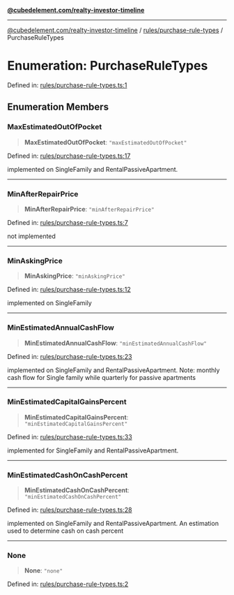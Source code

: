 [**@cubedelement.com/realty-investor-timeline**](../../../index.md)

---

[@cubedelement.com/realty-investor-timeline](../../../modules.md) / [rules/purchase-rule-types](../index.md) / PurchaseRuleTypes

# Enumeration: PurchaseRuleTypes

Defined in: [rules/purchase-rule-types.ts:1](https://github.com/kvernon/realty-investor-timeline/blob/806c805529d356deb12c125749ddea89a26850dd/src/rules/purchase-rule-types.ts#L1)

## Enumeration Members

### MaxEstimatedOutOfPocket

> **MaxEstimatedOutOfPocket**: `"maxEstimatedOutOfPocket"`

Defined in: [rules/purchase-rule-types.ts:17](https://github.com/kvernon/realty-investor-timeline/blob/806c805529d356deb12c125749ddea89a26850dd/src/rules/purchase-rule-types.ts#L17)

implemented on SingleFamily and RentalPassiveApartment.

---

### MinAfterRepairPrice

> **MinAfterRepairPrice**: `"minAfterRepairPrice"`

Defined in: [rules/purchase-rule-types.ts:7](https://github.com/kvernon/realty-investor-timeline/blob/806c805529d356deb12c125749ddea89a26850dd/src/rules/purchase-rule-types.ts#L7)

not implemented

---

### MinAskingPrice

> **MinAskingPrice**: `"minAskingPrice"`

Defined in: [rules/purchase-rule-types.ts:12](https://github.com/kvernon/realty-investor-timeline/blob/806c805529d356deb12c125749ddea89a26850dd/src/rules/purchase-rule-types.ts#L12)

implemented on SingleFamily

---

### MinEstimatedAnnualCashFlow

> **MinEstimatedAnnualCashFlow**: `"minEstimatedAnnualCashFlow"`

Defined in: [rules/purchase-rule-types.ts:23](https://github.com/kvernon/realty-investor-timeline/blob/806c805529d356deb12c125749ddea89a26850dd/src/rules/purchase-rule-types.ts#L23)

implemented on SingleFamily and RentalPassiveApartment. Note: monthly cash flow for Single family
while quarterly for passive apartments

---

### MinEstimatedCapitalGainsPercent

> **MinEstimatedCapitalGainsPercent**: `"minEstimatedCapitalGainsPercent"`

Defined in: [rules/purchase-rule-types.ts:33](https://github.com/kvernon/realty-investor-timeline/blob/806c805529d356deb12c125749ddea89a26850dd/src/rules/purchase-rule-types.ts#L33)

implemented for SingleFamily and RentalPassiveApartment.

---

### MinEstimatedCashOnCashPercent

> **MinEstimatedCashOnCashPercent**: `"minEstimatedCashOnCashPercent"`

Defined in: [rules/purchase-rule-types.ts:28](https://github.com/kvernon/realty-investor-timeline/blob/806c805529d356deb12c125749ddea89a26850dd/src/rules/purchase-rule-types.ts#L28)

implemented on SingleFamily and RentalPassiveApartment. An estimation used to determine cash on cash percent

---

### None

> **None**: `"none"`

Defined in: [rules/purchase-rule-types.ts:2](https://github.com/kvernon/realty-investor-timeline/blob/806c805529d356deb12c125749ddea89a26850dd/src/rules/purchase-rule-types.ts#L2)
